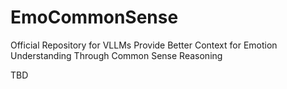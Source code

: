 # EmoCommonSense
Official Repository for VLLMs Provide Better Context for Emotion Understanding Through Common Sense Reasoning

TBD
